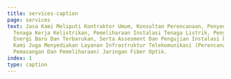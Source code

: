 ```yaml
---
title: services-caption
page: services
text: Jasa Kami Meliputi Kontraktor Umum, Konsultan Perencanaan, Penyediaan
  Tenaga Kerja Kelistrikan, Pemeliharaan Instalasi Tenaga Listrik, Penyediaan
  Energi Baru Dan Terbarukan, Serta Assesment Dan Pengujian Instalasi Listrik.
  Kami Juga Menyediakan Layanan Infrastruktur Telekomunikasi (Perencanaan,
  Pemasangan Dan Pemeliharaan) Jaringan Fiber Optik.
index: 1
type: caption
---
```

